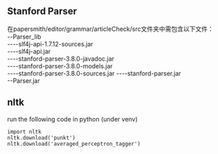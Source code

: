 ## Stanford Parser
在papersmith/editor/grammar/articleCheck/src文件夹中需包含以下文件：  
--Parser_lib  
----slf4j-api-1.7.12-sources.jar  
----slf4j-api.jar  
----stanford-parser-3.8.0-javadoc.jar  
----stanford-parser-3.8.0-models.jar  
----stanford-parser-3.8.0-sources.jar
----stanford-parser.jar  
--Parser.jar

## nltk
run the following code in python (under venv)
```
import nltk
nltk.download('punkt')
nltk.download('averaged_perceptron_tagger')
```

